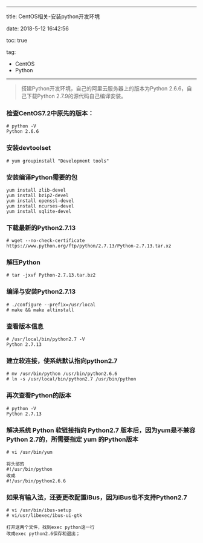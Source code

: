 ----------
title: CentOS相关-安装python开发环境

date: 2018-5-12 16:42:56

toc: true

tag: 

- CentOS
- Python

----------

>  搭建Python开发环境，自己的阿里云服务器上的版本为Python 2.6.6，自己下载Python 2.7.9的源代码自己编译安装。



### 检查CentOS7.2中原先的版本： 

```
# python -V
Python 2.6.6
```

### 安装devtoolset

```
# yum groupinstall "Development tools"
```

### 安装编译Python需要的包

```
yum install zlib-devel
yum install bzip2-devel
yum install openssl-devel
yum install ncurses-devel
yum install sqlite-devel
```

### 下载最新的Python2.7.13

```
# wget --no-check-certificate https://www.python.org/ftp/python/2.7.13/Python-2.7.13.tar.xz 
```

<!-- More -->

### 解压Python

```
# tar -jxvf Python-2.7.13.tar.bz2 
```

### 编译与安装Python2.7.13

```
# ./configure --prefix=/usr/local
# make && make altinstall
```

### 查看版本信息

```
# /usr/local/bin/python2.7 -V 
Python 2.7.13
```

### 建立软连接，使系统默认指向python2.7

```
# mv /usr/bin/python /usr/bin/python2.6.6 
# ln -s /usr/local/bin/python2.7 /usr/bin/python 
```

### 再次查看Python的版本

```
# python -V 
Python 2.7.13
```

### 解决系统 Python 软链接指向 Python2.7 版本后，因为yum是不兼容 Python 2.7的，所需要指定 yum 的Python版本

```
# vi /usr/bin/yum 

将头部的
#!/usr/bin/python
改成
#!/usr/bin/python2.6.6
```

### 如果有输入法，还要更改配置iBus，因为iBus也不支持Python2.7

```
# vi /usr/bin/ibus-setup 
# vi/usr/libexec/ibus-ui-gtk

打开这两个文件，找到exec python这一行
改成exec python2.6保存和退出；
```
